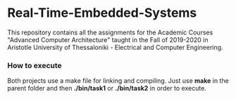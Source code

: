 # Real-Time-Embedded-Systems
This repository contains all the assignments for the Academic Courses "Advanced Computer Architecture" taught in the Fall of 2019-2020 in Aristotle University of Thessaloniki - Electrical and Computer Engineering. 

### How to execute
Both projects use a make file for linking and compiling. Just use **make** in the parent folder and then **./bin/task1** or **./bin/task2** in order to execute.
